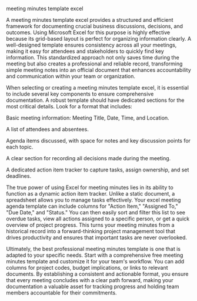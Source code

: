 meeting minutes template excel


A meeting minutes template excel provides a structured and efficient framework for documenting crucial business discussions, decisions, and outcomes. Using Microsoft Excel for this purpose is highly effective because its grid-based layout is perfect for organizing information clearly. A well-designed template ensures consistency across all your meetings, making it easy for attendees and stakeholders to quickly find key information. This standardized approach not only saves time during the meeting but also creates a professional and reliable record, transforming simple meeting notes into an official document that enhances accountability and communication within your team or organization.



When selecting or creating a meeting minutes template excel, it is essential to include several key components to ensure comprehensive documentation. A robust template should have dedicated sections for the most critical details. Look for a format that includes:



    
Basic meeting information: Meeting Title, Date, Time, and Location.

    
A list of attendees and absentees.

    
Agenda items discussed, with space for notes and key discussion points for each topic.

    
A clear section for recording all decisions made during the meeting.

    
A dedicated action item tracker to capture tasks, assign ownership, and set deadlines.





The true power of using Excel for meeting minutes lies in its ability to function as a dynamic action item tracker. Unlike a static document, a spreadsheet allows you to manage tasks effectively. Your excel meeting agenda template can include columns for \"Action Item,\" \"Assigned To,\" \"Due Date,\" and \"Status.\" You can then easily sort and filter this list to see overdue tasks, view all actions assigned to a specific person, or get a quick overview of project progress. This turns your meeting minutes from a historical record into a forward-thinking project management tool that drives productivity and ensures that important tasks are never overlooked.



Ultimately, the best professional meeting minutes template is one that is adapted to your specific needs. Start with a comprehensive free meeting minutes template and customize it for your team's workflow. You can add columns for project codes, budget implications, or links to relevant documents. By establishing a consistent and actionable format, you ensure that every meeting concludes with a clear path forward, making your documentation a valuable asset for tracking progress and holding team members accountable for their commitments.
